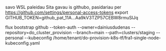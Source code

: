savo WSL paleidau
Sita gavau is githubo, pasidariau per https://github.com/settings/personal-access-tokens
export GITHUB_TOKEN=github_pat_11A...Aa9kV3TZP57CEBW8rmuSlJq

flux bootstrap github --token-auth --owner=dainiusdudenas --repository=do_cluster_provision --branch=main --path=clusters/staging --personal --kubeconfig /home/tenant/do-provision-k8s-tf/fra1-single-node-kubeconfig.yaml
